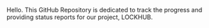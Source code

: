 Hello. This GitHub Repository is dedicated to track the progress and providing status reports for our project, LOCKHUB.
